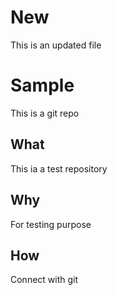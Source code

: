 # New
This is an updated file

# Sample
This is a git repo

## What
This ia a test repository

## Why
For testing purpose

## How
Connect with git
